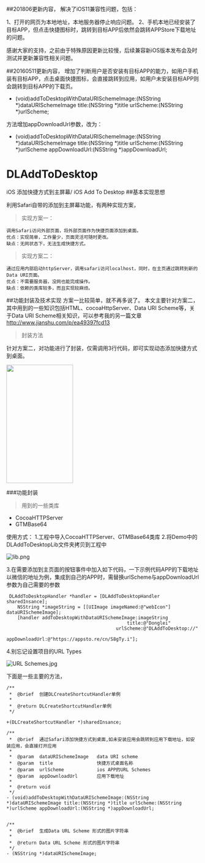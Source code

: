 ##201806更新内容，
解决了iOS11兼容性问题，包括：

1、打开的网页为本地地址，本地服务器停止响应问题。
2、手机本地已经安装了目标APP，但点击快捷图标时，跳转到目标APP后依然会跳转APPStore下载地址的问题。

感谢大家的支持，之前由于特殊原因更新比较慢，后续兼容新iOS版本发布会及时测试并更新兼容性相关问题。

##20160511更新内容，
增加了判断用户是否安装有目标APP的能力，如用户手机装有目标APP，点击桌面快捷图标，会直接跳转到应用，如用户未安装目标APP则会跳转到目标APP的下载页。
- (void)addToDesktopWithDataURISchemeImage:(NSString *)dataURISchemeImage title:(NSString *)title urlScheme:(NSString *)urlScheme;

方法增加appDownloadUrl参数，改为：

- (void)addToDesktopWithDataURISchemeImage:(NSString *)dataURISchemeImage title:(NSString *)title urlScheme:(NSString *)urlScheme appDownloadUrl:(NSString *)appDownloadUrl;

# DLAddToDesktop
iOS 添加快捷方式到主屏幕/ iOS Add To Desktop
##基本实现思想

利用Safari自带的添加到主屏幕功能，有两种实现方案，

>实现方案一：

```
调用Safari访问外部页面，将外部页面作为快捷页面添加到桌面。
优点：实现简单，工作量少，页面灵活可随时更改。
缺点：无网状态下，无法生成快捷方式。
```

>实现方案二：

```
通过应用内部启动httpServer，调用safari访问localhost，同时，在主页通过跳转到新的Data URI页面。
优点：不需要服务器，没网也能完成操作。
缺点：依赖的类库较多，而且实现较麻烦。
```

##功能封装及技术实现
方案一比较简单，就不再多说了。
本文主要针对方案二，其中用到的一些知识包括HTML、cocoaHttpServer、Data URI Scheme等，关于Data URI Scheme相关知识，可以参考我的另一篇文章
http://www.jianshu.com/p/ea49397fcd13
>封装方法

针对方案二，对功能进行了封装，仅需调用3行代码，即可实现动态添加快捷方式到桌面。

<img id="img" width="174" height="309" src="http://upload-images.jianshu.io/upload_images/1790518-fb43eb8c8afb94ad.gif?imageMogr2/auto-orient/strip">

###功能封装
>用到的一些类库

 * CocoaHTTPServer
 * GTMBase64
 



使用方式：
1.工程中导入CocoaHTTPServer、GTMBase64类库
2.将Demo中的DLAddToDesktopLib文件夹拷贝到工程中

![lib.png](http://upload-images.jianshu.io/upload_images/1790518-9371454439ce8c25.png?imageMogr2/auto-orient/strip%7CimageView2/2/w/1240)

3.在需要添加到主页面的按钮事件中加入如下代码，一下示例代码APP的下载地址以微信的地址为例，集成到自己的APP时，需替换urlScheme与appDownloadUrl参数为自己需要的参数

```
 DLAddToDesktopHandler *handler = [DLAddToDesktopHandler sharedInsance];
    NSString *imageString = [[UIImage imageNamed:@"webIcon"] dataURISchemeImage];
    [handler addToDesktopWithDataURISchemeImage:imageString
                                            title:@"Donglei"
                                        urlScheme:@"DLAddToDesktop://"
                                   appDownloadUrl:@"https://appsto.re/cn/S8gTy.i"];
```

4.别忘记设置项目的URL Types


![URL Schemes.jpg](http://upload-images.jianshu.io/upload_images/1790518-356d2ba020ace279.jpg?imageMogr2/auto-orient/strip%7CimageView2/2/w/1240)


下面是一些主要的方法，

```
/**
 *	@brief	创建DLCreateShortcutHandler单例
 *
 *	@return	DLCreateShortcutHandler单例
 */

+(DLCreateShortcutHandler *)sharedInsance;

/**
 *	@brief	通过Safari添加快捷方式到桌面,如未安装应用会跳转到应用下载地址，如安装应用，会直接打开应用
 *
 *	@param 	dataURISchemeImage   data URI scheme
 *	@param 	title                快捷方式桌面名称
 *	@param 	urlScheme            ios APP的URL Schemes
 *	@param 	appDownloadUrl       应用下载地址
 *
 *	@return	void
 */
- (void)addToDesktopWithDataURISchemeImage:(NSString *)dataURISchemeImage title:(NSString *)title urlScheme:(NSString *)urlScheme appDownloadUrl:(NSString *)appDownloadUrl;

```

```

/**
 *	@brief	生成Data URL Scheme 形式的图片字符串
 *
 *	@return	Data URL Scheme 形式的图片字符串
 */
- (NSString *)dataURISchemeImage;

```
